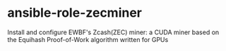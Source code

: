 # ansible-role-zecminer
Install and configure EWBF's Zcash(ZEC) miner: a CUDA miner based on the Equihash Proof-of-Work algorithm written for GPUs

